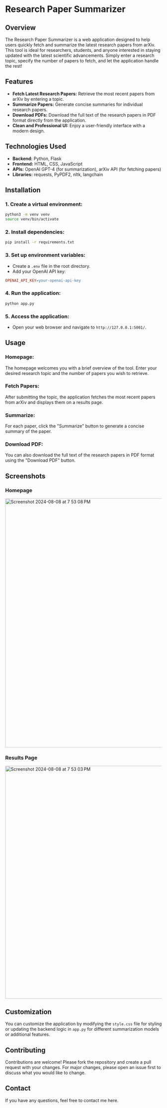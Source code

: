 # Research Paper Summarizer

## Overview

The Research Paper Summarizer is a web application designed to help users quickly fetch and summarize the latest research papers from arXiv. This tool is ideal for researchers, students, and anyone interested in staying updated with the latest scientific advancements. Simply enter a research topic, specify the number of papers to fetch, and let the application handle the rest!

## Features

- **Fetch Latest Research Papers:** Retrieve the most recent papers from arXiv by entering a topic.
- **Summarize Papers:** Generate concise summaries for individual research papers.
- **Download PDFs:** Download the full text of the research papers in PDF format directly from the application.
- **Clean and Professional UI:** Enjoy a user-friendly interface with a modern design.

## Technologies Used

- **Backend:** Python, Flask
- **Frontend:** HTML, CSS, JavaScript
- **APIs:** OpenAI GPT-4 (for summarization), arXiv API (for fetching papers)
- **Libraries:** requests, PyPDF2, nltk, langchain

## Installation

### 1. Create a virtual environment:

```bash
python3 -m venv venv
source venv/bin/activate
```

### 2. Install dependencies:

```bash
pip install -r requirements.txt
```

### 3. Set up environment variables:

- Create a `.env` file in the root directory.
- Add your OpenAI API key:

```makefile
OPENAI_API_KEY=your-openai-api-key
```

### 4. Run the application:

```bash
python app.py
```

### 5. Access the application:

- Open your web browser and navigate to `http://127.0.0.1:5001/`.

## Usage

### Homepage:
The homepage welcomes you with a brief overview of the tool. Enter your desired research topic and the number of papers you wish to retrieve.

### Fetch Papers:
After submitting the topic, the application fetches the most recent papers from arXiv and displays them on a results page.

### Summarize:
For each paper, click the "Summarize" button to generate a concise summary of the paper.

### Download PDF:
You can also download the full text of the research papers in PDF format using the "Download PDF" button.

## Screenshots

### Homepage

<img width="799" alt="Screenshot 2024-08-08 at 7 53 08 PM" src="https://github.com/user-attachments/assets/5674c4d4-6918-4eaf-95c4-fcc9bd9927a2">


### Results Page

<img width="747" alt="Screenshot 2024-08-08 at 7 53 03 PM" src="https://github.com/user-attachments/assets/4f290112-3a71-49fb-bd8f-60676b902eca">


## Customization

You can customize the application by modifying the `style.css` file for styling or updating the backend logic in `app.py` for different summarization models or additional features.

## Contributing

Contributions are welcome! Please fork the repository and create a pull request with your changes. For major changes, please open an issue first to discuss what you would like to change.

## Contact

If you have any questions, feel free to contact me here.
